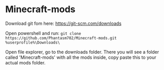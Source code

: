 # Minecraft-mods

Download git fom here: https://git-scm.com/downloads

Open powershell and run:
```git clone https://github.com/Phantasm702/Minecraft-mods.git %userprofile%\Downloads\```

Open file explorer, go to the downloads folder. There you will see a folder called 'Minecraft-mods' with all the mods inside, copy paste this to your actual mods folder.
